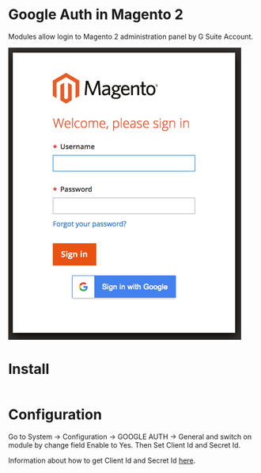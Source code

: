 # Google Auth in Magento 2
Modules allow login to Magento 2 administration panel by G Suite Account.

![Screenshot](docs/admin_login.png)

# Install

```bash

```

# Configuration

Go to System -> Configuration -> GOOGLE AUTH  -> General and switch on module by change field Enable to Yes. Then Set Client Id and Secret Id.


Information about how to get Client Id and Secret Id [here](https://developers.google.com/identity/sign-in/web/sign-in#before_you_begin).